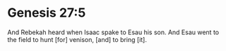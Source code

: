 # Genesis 27:5

And Rebekah heard when Isaac spake to Esau his son. And Esau went to the field to hunt [for] venison, [and] to bring [it].